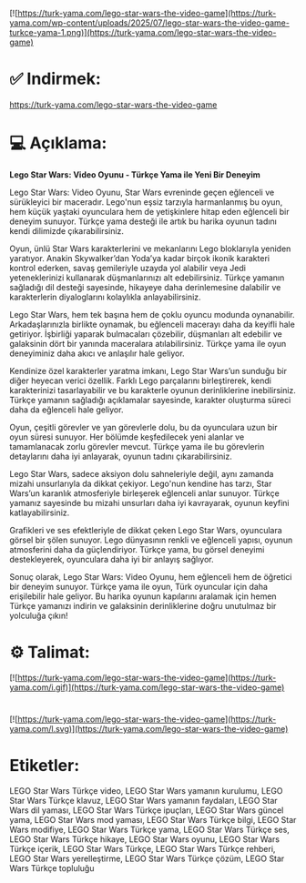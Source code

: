 [![https://turk-yama.com/lego-star-wars-the-video-game](https://turk-yama.com/wp-content/uploads/2025/07/lego-star-wars-the-video-game-turkce-yama-1.png)](https://turk-yama.com/lego-star-wars-the-video-game)
# ✅ Indirmek:
https://turk-yama.com/lego-star-wars-the-video-game
# 💻 Açıklama:
**Lego Star Wars: Video Oyunu - Türkçe Yama ile Yeni Bir Deneyim**

Lego Star Wars: Video Oyunu, Star Wars evreninde geçen eğlenceli ve sürükleyici bir maceradır. Lego'nun eşsiz tarzıyla harmanlanmış bu oyun, hem küçük yaştaki oyunculara hem de yetişkinlere hitap eden eğlenceli bir deneyim sunuyor. Türkçe yama desteği ile artık bu harika oyunun tadını kendi dilimizde çıkarabilirsiniz.

Oyun, ünlü Star Wars karakterlerini ve mekanlarını Lego bloklarıyla yeniden yaratıyor. Anakin Skywalker’dan Yoda’ya kadar birçok ikonik karakteri kontrol ederken, savaş gemileriyle uzayda yol alabilir veya Jedi yeteneklerinizi kullanarak düşmanlarınızı alt edebilirsiniz. Türkçe yamanın sağladığı dil desteği sayesinde, hikayeye daha derinlemesine dalabilir ve karakterlerin diyaloglarını kolaylıkla anlayabilirsiniz.

Lego Star Wars, hem tek başına hem de çoklu oyuncu modunda oynanabilir. Arkadaşlarınızla birlikte oynamak, bu eğlenceli macerayı daha da keyifli hale getiriyor. İşbirliği yaparak bulmacaları çözebilir, düşmanları alt edebilir ve galaksinin dört bir yanında maceralara atılabilirsiniz. Türkçe yama ile oyun deneyiminiz daha akıcı ve anlaşılır hale geliyor.

Kendinize özel karakterler yaratma imkanı, Lego Star Wars’un sunduğu bir diğer heyecan verici özellik. Farklı Lego parçalarını birleştirerek, kendi karakterinizi tasarlayabilir ve bu karakterle oyunun derinliklerine inebilirsiniz. Türkçe yamanın sağladığı açıklamalar sayesinde, karakter oluşturma süreci daha da eğlenceli hale geliyor.

Oyun, çeşitli görevler ve yan görevlerle dolu, bu da oyunculara uzun bir oyun süresi sunuyor. Her bölümde keşfedilecek yeni alanlar ve tamamlanacak zorlu görevler mevcut. Türkçe yama ile bu görevlerin detaylarını daha iyi anlayarak, oyunun tadını çıkarabilirsiniz.

Lego Star Wars, sadece aksiyon dolu sahneleriyle değil, aynı zamanda mizahi unsurlarıyla da dikkat çekiyor. Lego'nun kendine has tarzı, Star Wars’un karanlık atmosferiyle birleşerek eğlenceli anlar sunuyor. Türkçe yamanız sayesinde bu mizahi unsurları daha iyi kavrayarak, oyunun keyfini katlayabilirsiniz.

Grafikleri ve ses efektleriyle de dikkat çeken Lego Star Wars, oyunculara görsel bir şölen sunuyor. Lego dünyasının renkli ve eğlenceli yapısı, oyunun atmosferini daha da güçlendiriyor. Türkçe yama, bu görsel deneyimi destekleyerek, oyunculara daha iyi bir anlayış sağlıyor.

Sonuç olarak, Lego Star Wars: Video Oyunu, hem eğlenceli hem de öğretici bir deneyim sunuyor. Türkçe yama ile oyun, Türk oyuncular için daha erişilebilir hale geliyor. Bu harika oyunun kapılarını aralamak için hemen Türkçe yamanızı indirin ve galaksinin derinliklerine doğru unutulmaz bir yolculuğa çıkın!
# ⚙️ Talimat:
[![https://turk-yama.com/lego-star-wars-the-video-game](https://turk-yama.com/i.gif)](https://turk-yama.com/lego-star-wars-the-video-game)
#
[![https://turk-yama.com/lego-star-wars-the-video-game](https://turk-yama.com/l.svg)](https://turk-yama.com/lego-star-wars-the-video-game)
# Etiketler:
LEGO Star Wars Türkçe video, LEGO Star Wars yamanın kurulumu, LEGO Star Wars Türkçe klavuz, LEGO Star Wars yamanın faydaları, LEGO Star Wars dil yaması, LEGO Star Wars Türkçe ipuçları, LEGO Star Wars güncel yama, LEGO Star Wars mod yaması, LEGO Star Wars Türkçe bilgi, LEGO Star Wars modifiye, LEGO Star Wars Türkçe yama, LEGO Star Wars Türkçe ses, LEGO Star Wars Türkçe hikaye, LEGO Star Wars oyunu, LEGO Star Wars Türkçe içerik, LEGO Star Wars Türkçe, LEGO Star Wars Türkçe rehberi, LEGO Star Wars yerelleştirme, LEGO Star Wars Türkçe çözüm, LEGO Star Wars Türkçe topluluğu



